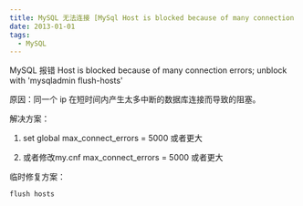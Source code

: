 ```yaml
---
title: MySQL 无法连接 [MySql Host is blocked because of many connection errors]
date: 2013-01-01
tags: 
  - MySQL
---
```


MySQL 报错 Host is blocked because of many connection errors; unblock with 'mysqladmin flush-hosts'

原因：同一个 ip 在短时间内产生太多中断的数据库连接而导致的阻塞。

<!--more-->

解决方案：

1. set global max_connect_errors = 5000 或者更大

2. 或者修改my.cnf max_connect_errors = 5000 或者更大

临时修复方案：

```
flush hosts
```
